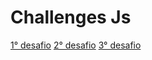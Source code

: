 # Challenges Js

<a href="challenges\1-desafio.pdf">1° desafio<a>
<a href="challenges\2-desafio.pdf">2° desafio<a>
<a href="challenges\3-desafio.pdf">3° desafio<a>


